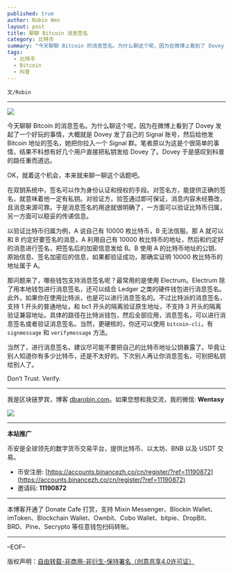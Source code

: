 ```yaml
---
published: true
author: Robin Wen
layout: post
title: 聊聊 Bitcoin 消息签名
category: 比特币
summary: "今天聊聊 Bitcoin 的消息签名。为什么聊这个呢，因为在微博上看到了 Dovey 发起了一个好玩的事情，大概就是 Dovey 发了自己的 Signal 账号，然后给他发 Bitcoin 地址的签名，她把你拉入一个 Signal 群。笔者原以为这是个很简单的事情，结果不料想有好几个用户直接把私钥发给 Dovey 了。Dovey 于是感叹到科普的路任重而道远。当然了，进行消息签名，建议尽可能不要把自己的比特币地址公钥暴露了。毕竟让别人知道你有多少比特币，还是不太好的。下次别人再让你消息签名，可别把私钥给别人了。"
tags:
  - 比特币
  - Bitcoin
  - 科普
---
```


`文/Robin`

***

![](https://cdn.dbarobin.com/mmjjb2e.png)

今天聊聊 Bitcoin 的消息签名。为什么聊这个呢，因为在微博上看到了 Dovey 发起了一个好玩的事情，大概就是 Dovey 发了自己的 Signal 账号，然后给他发 Bitcoin 地址的签名，她把你拉入一个 Signal 群。笔者原以为这是个很简单的事情，结果不料想有好几个用户直接把私钥发给 Dovey 了。Dovey 于是感叹到科普的路任重而道远。

OK，就着这个机会，本来就来聊一聊这个话题吧。

在双钥系统中，签名可以作为身份认证和授权的手段。对签名方，能提供正确的签名，就意味着他一定有私钥。对验证方，验签通过即可保证，消息内容未经篡改，且消息来源可靠。于是消息签名的用途就很明确了，一方面可以验证比特币归属，另一方面可以稳妥的传递信息。

以验证比特币归属为例，A 说自己有 10000 枚比特币，B 无法信服。那 A 就可以和 B 约定好要签名的消息，A 利用自己有 10000 枚比特币的地址，然后和约定好的消息进行签名，把签名后的加密信息发给 B。B 使用 A 的比特币地址的公钥、原始信息、签名加密后的信息，如果都验证成功，那确实证明 10000 枚比特币的地址属于 A。

那问题来了，哪些钱包支持消息签名呢？最常用的是使用 Electrum。Electrum 除了用本地钱包进行消息签名，还可以结合 Ledger 之类的硬件钱包进行消息签名。此外，如果你在使用比特派，也是可以进行消息签名的。不过比特派的消息签名，支持 1 开头的普通地址，和 bc1 开头的隔离验证原生地址，不支持 3 开头的隔离验证兼容地址。具体的路径在比特派钱包，然后全部应用，消息签名，可以进行消息签名或者验证消息签名。当然，更硬核的，你还可以使用 `bitcoin-cli`，有 `signmessage` 和 `verifymessage` 方法。

当然了，进行消息签名，建议尽可能不要把自己的比特币地址公钥暴露了。毕竟让别人知道你有多少比特币，还是不太好的。下次别人再让你消息签名，可别把私钥给别人了。

Don’t Trust. Verify.

***

我是区块链罗宾，博客 [dbarobin.com](https://dbarobin.com/)。如果您想和我交流，我的微信: **Wentasy**

![](https://cdn.dbarobin.com/v4yywe2.png)

***

**本站推广**

币安是全球领先的数字货币交易平台，提供比特币、以太坊、BNB 以及 USDT 交易。

* 币安注册: [https://accounts.binancezh.co/cn/register/?ref=11190872](https://accounts.binancezh.co/cn/register/?ref=11190872)
* 邀请码: **11190872**

***

本博客开通了 Donate Cafe 打赏，支持 Mixin Messenger、Blockin Wallet、imToken、Blockchain Wallet、Ownbit、Cobo Wallet、bitpie、DropBit、BRD、Pine、Secrypto 等任意钱包扫码转账。

<center>
    <div class="--donate-button"
         data-button-id="f8b9df0d-af9a-460d-8258-d3f435445075"
    ></div>
</center>

***

–EOF–

版权声明：[自由转载-非商用-非衍生-保持署名（创意共享4.0许可证）](http://creativecommons.org/licenses/by-nc-nd/4.0/deed.zh)